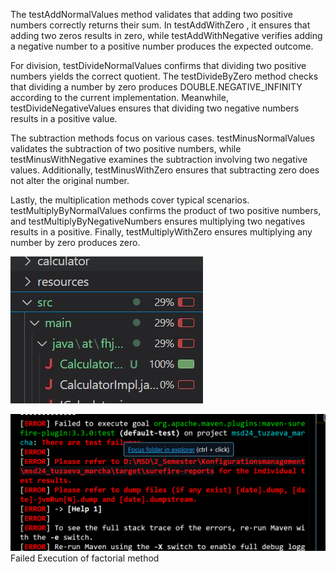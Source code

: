 The  testAddNormalValues method validates that adding two positive numbers correctly returns their sum. In testAddWithZero , it ensures that adding two zeros results in zero, while testAddWithNegative verifies adding a negative number to a positive number produces the expected outcome.

For division, testDivideNormalValues confirms that dividing two positive numbers yields the correct quotient. The testDivideByZero method checks that dividing a number by zero produces DOUBLE.NEGATIVE_INFINITY according to the current implementation. Meanwhile, testDivideNegativeValues ensures that dividing two negative numbers results in a positive value.

The subtraction methods focus on various cases. testMinusNormalValues validates the subtraction of two positive numbers, while testMinusWithNegative examines the subtraction involving two negative values. Additionally, testMinusWithZero ensures that subtracting zero does not alter the original number.

Lastly, the multiplication methods cover typical scenarios. testMultiplyByNormalValues confirms the product of two positive numbers, and testMultiplyByNegativeNumbers ensures multiplying two negatives results in a positive. Finally, testMultiplyWithZero ensures multiplying any number by zero produces zero.


![Ex4_1](resources/images/ex4_1.png)

![Ex4_2](resources/images/ex4_2.png)
Failed Execution of factorial method